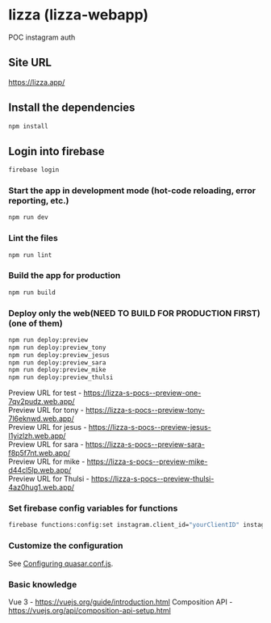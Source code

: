 # lizza (lizza-webapp)

POC instagram auth

## Site URL

https://lizza.app/

## Install the dependencies

```bash
npm install
```

## Login into firebase

```bash
firebase login
```

### Start the app in development mode (hot-code reloading, error reporting, etc.)

```bash
npm run dev
```

### Lint the files

```bash
npm run lint
```

### Build the app for production

```bash
npm run build
```

### Deploy only the web(NEED TO BUILD FOR PRODUCTION FIRST) (one of them)

```bash
npm run deploy:preview
npm run deploy:preview_tony
npm run deploy:preview_jesus
npm run deploy:preview_sara
npm run deploy:preview_mike
npm run deploy:preview_thulsi
```

Preview URL for test - https://lizza-s-pocs--preview-one-7qv2pudz.web.app/ <br>
Preview URL for tony - https://lizza-s-pocs--preview-tony-7l6eknwd.web.app/ <br>
Preview URL for jesus - https://lizza-s-pocs--preview-jesus-l1yizlzh.web.app/ <br>
Preview URL for sara - https://lizza-s-pocs--preview-sara-f8p5f7nt.web.app/ <br>
Preview URL for mike - https://lizza-s-pocs--preview-mike-d44cl5lp.web.app/ <br>
Preview URL for Thulsi - https://lizza-s-pocs--preview-thulsi-4az0hug1.web.app/

### Set firebase config variables for functions

```bash
firebase functions:config:set instagram.client_id="yourClientID" instagram.client_secret="yourClientSecret"
```

### Customize the configuration

See [Configuring quasar.conf.js](https://quasar.dev/quasar-cli/quasar-conf-js).

### Basic knowledge

Vue 3 - https://vuejs.org/guide/introduction.html
Composition API - https://vuejs.org/api/composition-api-setup.html